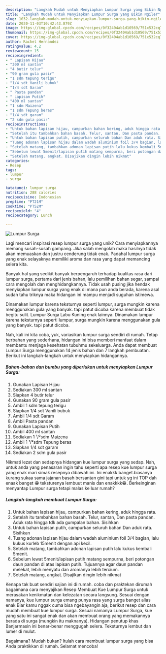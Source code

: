 ```yaml
---
description: "Langkah Mudah untuk Menyiapkan Lumpur Surga yang Bikin Ngiler"
title: "Langkah Mudah untuk Menyiapkan Lumpur Surga yang Bikin Ngiler"
slug: 1032-langkah-mudah-untuk-menyiapkan-lumpur-surga-yang-bikin-ngiler
date: 2020-11-03T10:42:43.879Z
image: https://img-global.cpcdn.com/recipes/0f32404ab1d10569/751x532cq70/lumpur-surga-foto-resep-utama.jpg
thumbnail: https://img-global.cpcdn.com/recipes/0f32404ab1d10569/751x532cq70/lumpur-surga-foto-resep-utama.jpg
cover: https://img-global.cpcdn.com/recipes/0f32404ab1d10569/751x532cq70/lumpur-surga-foto-resep-utama.jpg
author: Rachel Hernandez
ratingvalue: 4.2
reviewcount: 15
recipeingredient:
- " Lapisan Hijau"
- "300 ml santan"
- "4 butir telur"
- "90 gram gula pasir"
- "1 sdm tepung terigu"
- "1/4 sdt Vanili bubuk"
- "1/4 sdt Garam"
- " Pasta pandan"
- " Lapisan Putih"
- "400 ml santan"
- "1 sdm Maizena"
- "1 sdm Tepung beras"
- "1/4 sdt garam"
- "2 sdm gula pasir"
recipeinstructions:
- "Untuk bahan lapisan hijau, campurkan bahan kering, aduk hingga rata."
- "Setelah itu tambahkan bahan basah. Telur, santan, Dan pasta pandan. Aduk rata hingga tdk ada gumpalan bahan. Sisihkan"
- "Untuk bahan lapisan putih, campurkan seluruh bahan Dan aduk rata. Sisihkan"
- "Tuang adonan lapisan hijau dalam wadah aluminium foil 3/4 bagian, lalu kukus kurleb 15menit dengan api kecil."
- "Setelah matang, tambahkan adonan lapisan putih lalu kukus kembali 5menit."
- "Sebelum lewat 5menit/lapisan putih matang sempurna, beri potongan daun pandan di atas lapisan putih. Tujuannya agar daun pandan melekat, lebih menyatu dan aromanya lebih tercium."
- "Setelah matang, angkat. Disajikan dingin lebih nikmat"
categories:
- Resep
tags:
- lumpur
- surga

katakunci: lumpur surga 
nutrition: 288 calories
recipecuisine: Indonesian
preptime: "PT21M"
cooktime: "PT52M"
recipeyield: "4"
recipecategory: Lunch

---
```



![Lumpur Surga](https://img-global.cpcdn.com/recipes/0f32404ab1d10569/751x532cq70/lumpur-surga-foto-resep-utama.jpg)

Lagi mencari inspirasi resep lumpur surga yang unik? Cara menyiapkannya memang susah-susah gampang. Jika salah mengolah maka hasilnya tidak akan memuaskan dan justru cenderung tidak enak. Padahal lumpur surga yang enak selayaknya memiliki aroma dan rasa yang dapat memancing selera kita.

Banyak hal yang sedikit banyak berpengaruh terhadap kualitas rasa dari lumpur surga, pertama dari jenis bahan, lalu pemilihan bahan segar, sampai cara mengolah dan menghidangkannya. Tidak usah pusing jika hendak menyiapkan lumpur surga yang enak di mana pun anda berada, karena asal sudah tahu triknya maka hidangan ini mampu menjadi suguhan istimewa.

Dinamakan lumpur karena teksturnya seperti lumpur, surga mungkin karena menggunakan gula yang banyak. tapi patut dicoba karena membuat tidak begitu sulit. Lumpur Surga Labu Kuning enak lainnya. Dinamakan lumpur karena teksturnya seperti lumpur, surga mungkin karena menggunakan gula yang banyak. tapi patut dicoba.


Nah, kali ini kita coba, yuk, variasikan lumpur surga sendiri di rumah. Tetap berbahan yang sederhana, hidangan ini bisa memberi manfaat dalam membantu menjaga kesehatan tubuhmu sekeluarga. Anda dapat membuat Lumpur Surga menggunakan 14 jenis bahan dan 7 langkah pembuatan. Berikut ini langkah-langkah untuk menyiapkan hidangannya.

<!--inarticleads1-->

##### Bahan-bahan dan bumbu yang diperlukan untuk menyiapkan Lumpur Surga:

1. Gunakan  Lapisan Hijau
1. Sediakan 300 ml santan
1. Siapkan 4 butir telur
1. Gunakan 90 gram gula pasir
1. Ambil 1 sdm tepung terigu
1. Siapkan 1/4 sdt Vanili bubuk
1. Ambil 1/4 sdt Garam
1. Ambil  Pasta pandan
1. Gunakan  Lapisan Putih
1. Ambil 400 ml santan
1. Sediakan 1 ¹/²sdm Maizena
1. Ambil 1 ¹/²sdm Tepung beras
1. Siapkan 1/4 sdt garam
1. Sediakan 2 sdm gula pasir


Nikmati lezat dan sedapnya hidangan kue lumpur surga yang sedap. Nah, untuk anda yang penasaran ingin tahu seperti apa resep kue lumpur surga yang enak mari simak resepnya dibawah ini. Ini enakkk banget.biasanya kurang sukaa sama jajanan basah bersantan gini tapi untuk yg ini TOP dah enaak banget 😁 teksturenya lembuut manis dan enakkkk😁. Berkeinginan menyantap Lumpur surga tetapi malas ke luar rumah? 

<!--inarticleads2-->

##### Langkah-langkah membuat Lumpur Surga:

1. Untuk bahan lapisan hijau, campurkan bahan kering, aduk hingga rata.
1. Setelah itu tambahkan bahan basah. Telur, santan, Dan pasta pandan. Aduk rata hingga tdk ada gumpalan bahan. Sisihkan
1. Untuk bahan lapisan putih, campurkan seluruh bahan Dan aduk rata. Sisihkan
1. Tuang adonan lapisan hijau dalam wadah aluminium foil 3/4 bagian, lalu kukus kurleb 15menit dengan api kecil.
1. Setelah matang, tambahkan adonan lapisan putih lalu kukus kembali 5menit.
1. Sebelum lewat 5menit/lapisan putih matang sempurna, beri potongan daun pandan di atas lapisan putih. Tujuannya agar daun pandan melekat, lebih menyatu dan aromanya lebih tercium.
1. Setelah matang, angkat. Disajikan dingin lebih nikmat


Kenapa tak buat sendiri sajian ini di rumah. coba dan praktekan dirumah bagaimana cara menyajikan Resep Membuat Kue Lumpur Surga⁣ untuk merasakan kenikmatan dan kelezatan secara langsung. Sesuai dengan namanya, kue lumpur surga emang punya rasa yang surga banget alias enak Biar kamu nggak cuma bisa ngebayangin aja, berikut resep dan cara mudah membuat kue lumpur surga. Sesuai namanya Lumpur Surga, kue yang satu ini sangat enak dan akan membuat orang yang memakannya berada di surga (mungkin itu maknanya). Hidangan penutup khas Banjarmasin ini benar-benar menggugah selera. Teksturnya lembut dan lumer di mulut. 

Bagaimana? Mudah bukan? Itulah cara membuat lumpur surga yang bisa Anda praktikkan di rumah. Selamat mencoba!

